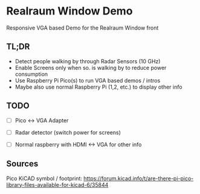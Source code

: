 # Realraum Window Demo

Responsive VGA based Demo for the Realraum Window front

## TL;DR
 * Detect people walking by through Radar Sensors (10 GHz)
 * Enable Screens only when so. is walking by to reduce power consumption
 * Use Raspberry Pi Pico(s) to run VGA based demos / intros
 * Maybe also use normal Raspberry Pi (1,2, etc.) to display other info


## TODO

- [ ] Pico <-> VGA Adapter
- [ ] Radar detector (switch power for screens)
- [ ] Normal raspberry with HDMI <-> VGA for other info



## Sources

Pico KiCAD symbol / footprint: https://forum.kicad.info/t/are-there-pi-pico-library-files-available-for-kicad-6/35844
